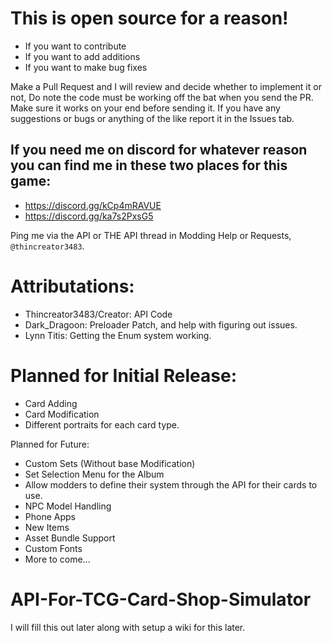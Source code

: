 # This is open source for a reason!
* If you want to contribute
* If you want to add additions
* If you want to make bug fixes

Make a Pull Request and I will review and decide whether to implement it or not, Do note the code must be working off the bat when you send the PR. Make sure it works on your end before sending it.
If you have any suggestions or bugs or anything of the like report it in the Issues tab.

## If you need me on discord for whatever reason you can find me in these two places for this game:
* https://discord.gg/kCp4mRAVUE
* https://discord.gg/ka7s2PxsG5

Ping me via the API or THE API thread in Modding Help or Requests, `@thincreator3483`.

# Attributations:

* Thincreator3483/Creator: API Code
* Dark_Dragoon: Preloader Patch, and help with figuring out issues.
* Lynn Titis: Getting the Enum system working.

# Planned for Initial Release:
* Card Adding
* Card Modification
* Different portraits for each card type.

Planned for Future:
* Custom Sets (Without base Modification)
* Set Selection Menu for the Album
* Allow modders to define their system through the API for their cards to use.
* NPC Model Handling
* Phone Apps
* New Items
* Asset Bundle Support
* Custom Fonts
* More to come...

# API-For-TCG-Card-Shop-Simulator
I will fill this out later along with setup a wiki for this later.
